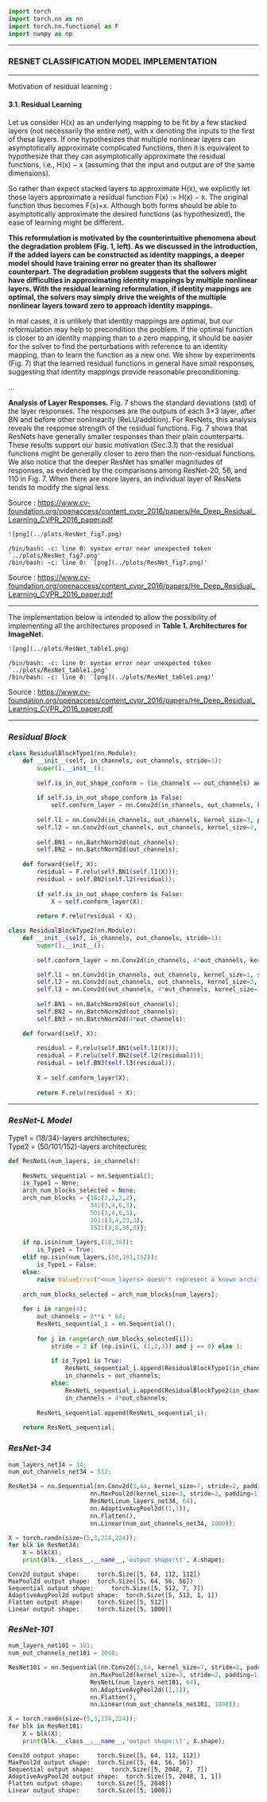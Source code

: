 ```python
import torch
import torch.nn as nn
import torch.nn.functional as F
import numpy as np
```

***
### RESNET CLASSIFICATION MODEL IMPLEMENTATION 
***

Motivation of residual learning :

#### 3.1. Residual Learning

Let us consider H(x) as an underlying mapping to be
fit by a few stacked layers (not necessarily the entire net),
with x denoting the inputs to the first of these layers. If one
hypothesizes that multiple nonlinear layers can asymptotically approximate complicated functions, then it is equivalent to hypothesize that they can asymptotically approximate the residual functions, i.e., H(x) − x (assuming that
the input and output are of the same dimensions). 

So rather than expect stacked layers to approximate H(x), we
explicitly let these layers approximate a residual function
F(x) := H(x) − x. The original function thus becomes
F(x)+x. Although both forms should be able to asymptotically approximate the desired functions (as hypothesized),
the ease of learning might be different.

**This reformulation is motivated by the counterintuitive
phenomena about the degradation problem (Fig. 1, left). As
we discussed in the introduction, if the added layers can
be constructed as identity mappings, a deeper model should
have training error no greater than its shallower counterpart. The degradation problem suggests that the solvers
might have difficulties in approximating identity mappings
by multiple nonlinear layers. With the residual learning reformulation, if identity mappings are optimal, the solvers
may simply drive the weights of the multiple nonlinear layers toward zero to approach identity mappings.**

In real cases, it is unlikely that identity mappings are optimal, but our reformulation may help to precondition the
problem. If the optimal function is closer to an identity
mapping than to a zero mapping, it should be easier for the
solver to find the perturbations with reference to an identity
mapping, than to learn the function as a new one. We show
by experiments (Fig. 7) that the learned residual functions in
general have small responses, suggesting that identity mappings provide reasonable preconditioning.


...

**Analysis of Layer Responses.** Fig. 7 shows the standard
deviations (std) of the layer responses. The responses are
the outputs of each 3×3 layer, after BN and before other
nonlinearity (ReLU/addition). For ResNets, this analysis reveals the response strength of the residual functions.
Fig. 7 shows that ResNets have generally smaller responses
than their plain counterparts. These results support our basic motivation (Sec.3.1) that the residual functions might
be generally closer to zero than the non-residual functions.
We also notice that the deeper ResNet has smaller magnitudes of responses, as evidenced by the comparisons among
ResNet-20, 56, and 110 in Fig. 7. When there are more
layers, an individual layer of ResNets tends to modify the
signal less.


Source : https://www.cv-foundation.org/openaccess/content_cvpr_2016/papers/He_Deep_Residual_Learning_CVPR_2016_paper.pdf


```python
![png](../plots/ResNet_fig7.png)
```

    /bin/bash: -c: line 0: syntax error near unexpected token `../plots/ResNet_fig7.png'
    /bin/bash: -c: line 0: `[png](../plots/ResNet_fig7.png)'


Source : https://www.cv-foundation.org/openaccess/content_cvpr_2016/papers/He_Deep_Residual_Learning_CVPR_2016_paper.pdf

***
The implementation below is intended to allow the possibility of implementing all the architectures proposed in **Table 1. Architectures for ImageNet.**


```python
![png](../plots/ResNet_table1.png)
```

    /bin/bash: -c: line 0: syntax error near unexpected token `../plots/ResNet_table1.png'
    /bin/bash: -c: line 0: `[png](../plots/ResNet_table1.png)'


Source : https://www.cv-foundation.org/openaccess/content_cvpr_2016/papers/He_Deep_Residual_Learning_CVPR_2016_paper.pdf

***
### *Residual Block*


```python
class ResidualBlockType1(nn.Module):
    def __init__(self, in_channels, out_channels, stride=1):
        super().__init__();
        
        self.is_in_out_shape_conform = (in_channels == out_channels) and stride == 1;
        
        if self.is_in_out_shape_conform is False:
            self.conform_layer = nn.Conv2d(in_channels, out_channels, kernel_size=1, stride=stride);
        
        self.l1 = nn.Conv2d(in_channels, out_channels, kernel_size=3, padding=1, stride=stride);
        self.l2 = nn.Conv2d(out_channels, out_channels, kernel_size=3, padding=1);
        
        self.BN1 = nn.BatchNorm2d(out_channels);
        self.BN2 = nn.BatchNorm2d(out_channels);
    
    def forward(self, X):
        residual = F.relu(self.BN1(self.l1(X)));
        residual = self.BN2(self.l2(residual));
        
        if self.is_in_out_shape_conform is False:
            X = self.conform_layer(X);
        
        return F.relu(residual + X);
```


```python
class ResidualBlockType2(nn.Module):
    def __init__(self, in_channels, out_channels, stride=1):
        super().__init__();
        
        self.conform_layer = nn.Conv2d(in_channels, 4*out_channels, kernel_size=1, stride=stride);

        self.l1 = nn.Conv2d(in_channels, out_channels, kernel_size=1, stride=stride);
        self.l2 = nn.Conv2d(out_channels, out_channels, kernel_size=3, padding=1);
        self.l3 = nn.Conv2d(out_channels, 4*out_channels, kernel_size=1);
        
        self.BN1 = nn.BatchNorm2d(out_channels);
        self.BN2 = nn.BatchNorm2d(out_channels);
        self.BN3 = nn.BatchNorm2d(4*out_channels);

    def forward(self, X):
        
        residual = F.relu(self.BN1(self.l1(X)));
        residual = F.relu(self.BN2(self.l2(residual)));
        residual = self.BN3(self.l3(residual));
        
        X = self.conform_layer(X);
        
        return F.relu(residual + X);
```

***
### *ResNet-L Model*

Type1 = (18/34)-layers architectures;    
Type2 = (50/101/152)-layers architectures;


```python
def ResNetL(num_layers, in_channels):
    
    ResNetL_sequential = nn.Sequential();
    is_Type1 = None;
    arch_num_blocks_selected = None;
    arch_num_blocks = {18:(2,2,2,2), 
                       34:(3,4,6,3), 
                       50:(3,4,6,3), 
                       101:(3,4,23,3), 
                       152:(3,8,36,3)};
    
    if np.isin(num_layers,(18,34)):
        is_Type1 = True;
    elif np.isin(num_layers,(50,101,152)):
        is_Type1 = False;
    else:
        raise ValueError("<num_layers> doesn't represent a known architecture.");
    
    arch_num_blocks_selected = arch_num_blocks[num_layers];   
        
    for i in range(4):
        out_channels = 2**i * 64;
        ResNetL_sequential_i = nn.Sequential();
        
        for j in range(arch_num_blocks_selected[i]):
            stride = 2 if (np.isin(i, (1,2,3)) and j == 0) else 1;
            
            if is_Type1 is True:
                ResNetL_sequential_i.append(ResidualBlockType1(in_channels, out_channels, stride));
                in_channels = out_channels;
            else:
                ResNetL_sequential_i.append(ResidualBlockType2(in_channels, out_channels, stride));
                in_channels = 4*out_channels;
        
        ResNetL_sequential.append(ResNetL_sequential_i);
    
    return ResNetL_sequential;
```

### *ResNet-34*


```python
num_layers_net34 = 34;
num_out_channels_net34 = 512;

ResNet34 = nn.Sequential(nn.Conv2d(3,64, kernel_size=7, stride=2, padding=3),
                       nn.MaxPool2d(kernel_size=3, stride=2, padding=1),
                       ResNetL(num_layers_net34, 64),
                       nn.AdaptiveAvgPool2d((1,1)),
                       nn.Flatten(),
                       nn.Linear(num_out_channels_net34, 1000));
```


```python
X = torch.randn(size=(5,3,224,224));
for blk in ResNet34:
    X = blk(X);
    print(blk.__class__.__name__,'output shape:\t', X.shape);
```

    Conv2d output shape:	 torch.Size([5, 64, 112, 112])
    MaxPool2d output shape:	 torch.Size([5, 64, 56, 56])
    Sequential output shape:	 torch.Size([5, 512, 7, 7])
    AdaptiveAvgPool2d output shape:	 torch.Size([5, 512, 1, 1])
    Flatten output shape:	 torch.Size([5, 512])
    Linear output shape:	 torch.Size([5, 1000])


### *ResNet-101*


```python
num_layers_net101 = 101;
num_out_channels_net101 = 2048;

ResNet101 = nn.Sequential(nn.Conv2d(3,64, kernel_size=7, stride=2, padding=3),
                       nn.MaxPool2d(kernel_size=3, stride=2, padding=1),
                       ResNetL(num_layers_net101, 64),
                       nn.AdaptiveAvgPool2d((1,1)),
                       nn.Flatten(),
                       nn.Linear(num_out_channels_net101, 1000));
```


```python
X = torch.randn(size=(5,3,224,224));
for blk in ResNet101:
    X = blk(X);
    print(blk.__class__.__name__,'output shape:\t', X.shape);
```

    Conv2d output shape:	 torch.Size([5, 64, 112, 112])
    MaxPool2d output shape:	 torch.Size([5, 64, 56, 56])
    Sequential output shape:	 torch.Size([5, 2048, 7, 7])
    AdaptiveAvgPool2d output shape:	 torch.Size([5, 2048, 1, 1])
    Flatten output shape:	 torch.Size([5, 2048])
    Linear output shape:	 torch.Size([5, 1000])

